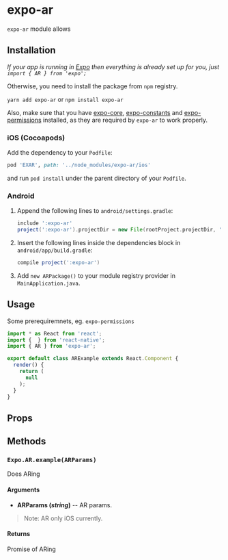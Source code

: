 # expo-ar

`expo-ar` module allows

## Installation

*If your app is running in [Expo](https://expo.io) then everything is already set up for you, just `import { AR } from 'expo';`*

Otherwise, you need to install the package from `npm` registry.

`yarn add expo-ar` or `npm install expo-ar`

Also, make sure that you have [expo-core](https://github.com/expo/expo-core), [expo-constants](https://github.com/expo/expo-constants) and [expo-permissions](https://github.com/expo/expo-permissions) installed, as they are required by `expo-ar` to work properly.

### iOS (Cocoapods)

Add the dependency to your `Podfile`:

```ruby
pod 'EXAR', path: '../node_modules/expo-ar/ios'
```

and run `pod install` under the parent directory of your `Podfile`.

### Android

1.  Append the following lines to `android/settings.gradle`:
    ```gradle
    include ':expo-ar'
    project(':expo-ar').projectDir = new File(rootProject.projectDir, '../node_modules/expo-ar/android')
    ```
2.  Insert the following lines inside the dependencies block in `android/app/build.gradle`:
    ```gradle
    compile project(':expo-ar')
    ```
3.  Add `new ARPackage()` to your module registry provider in `MainApplication.java`.

## Usage

Some prerequiremnets, eg. `expo-permissions`

```typescript
import * as React from 'react';
import {  } from 'react-native';
import { AR } from 'expo-ar';

export default class ARExample extends React.Component {
  render() {
    return (
      null
    );
  }
}
```

## Props

## Methods

### `Expo.AR.example(ARParams)`

Does ARing

#### Arguments

-   **ARParams (_string_)** -- AR params.
> Note: AR only iOS currently.

#### Returns

Promise of ARing
